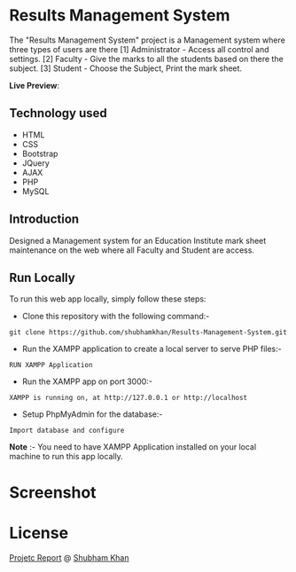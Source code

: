 # Results Management System

The "Results Management System" project is a Management system where three types of users are there
[1] Administrator - Access all control and settings.
[2] Faculty - Give the marks to all the students based on there the subject.
[3] Student - Choose the Subject, Print the mark sheet.

**Live Preview**: 

## Technology used

* HTML
* CSS
* Bootstrap
* JQuery
* AJAX
* PHP
* MySQL

## Introduction

Designed a Management system for an Education Institute mark sheet maintenance on the web where all Faculty and Student are access.

## Run Locally

To run this web app locally, simply follow these steps:

- Clone this repository with the following command:-

```
git clone https://github.com/shubhamkhan/Results-Management-System.git
```

- Run the XAMPP application to create a local server to serve PHP files:-

```
RUN XAMPP Application
```

- Run the XAMPP app on port 3000:-

```
XAMPP is running on, at http://127.0.0.1 or http://localhost
```

- Setup PhpMyAdmin for the database:-

```
Import database and configure
```

**Note** :- You need to have XAMPP Application installed on your local machine to run this app locally.

# Screenshot


# License

[Projetc Report](https://github.com/shubhamkhan/Results-Management-System/blob/master/Internship_project_report.pdf) @ [Shubham Khan](https://github.com/shubhamkhan/)

